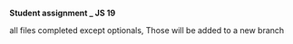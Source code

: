 **Student assignment _ JS 19**

all files completed except optionals,
Those will be added to a new branch
